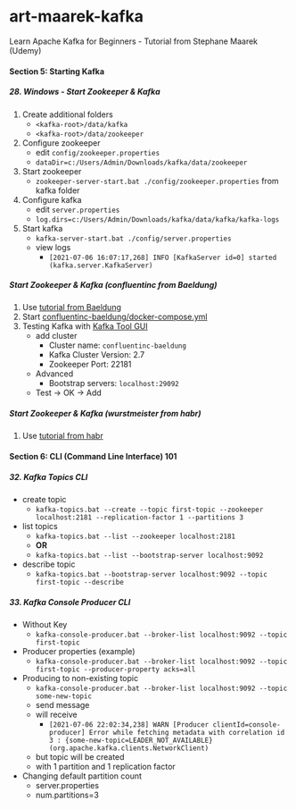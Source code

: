 # art-maarek-kafka
Learn Apache Kafka for Beginners - Tutorial from Stephane Maarek (Udemy)

####  Section 5: Starting Kafka

#####  28. Windows - Start Zookeeper & Kafka

1.  Create additional folders
    -  `<kafka-root>/data/kafka`
    -  `<kafka-root>/data/zookeeper`
2.  Configure zookeeper
    -  edit `config/zookeeper.properties`
    -  `dataDir=c:/Users/Admin/Downloads/kafka/data/zookeeper`    
3.  Start zookeeper
    -  `zookeeper-server-start.bat ./config/zookeeper.properties` from kafka folder
4.  Configure kafka
    -  edit `server.properties`
    -  `log.dirs=c:/Users/Admin/Downloads/kafka/data/kafka/kafka-logs`
5.  Start kafka
    -  `kafka-server-start.bat ./config/server.properties`
    -  view logs
        -  `[2021-07-06 16:07:17,268] INFO [KafkaServer id=0] started (kafka.server.KafkaServer)`           

#####  Start Zookeeper & Kafka (confluentinc from Baeldung)

1.  Use [tutorial from Baeldung](https://www.baeldung.com/ops/kafka-docker-setup)
2.  Start [confluentinc-baeldung/docker-compose.yml](docker-compose/confluentinc-baeldung/docker-compose.yml)
3.  Testing Kafka with [Kafka Tool GUI](https://kafkatool.com/download.html)
    -  add cluster
        -  Cluster name: `confluentinc-baeldung`
        -  Kafka Cluster Version: 2.7
        -  Zookeeper Port: 22181
    -  Advanced
        -  Bootstrap servers: `localhost:29092`
    -  Test -> OK -> Add
    
#####  Start Zookeeper & Kafka (wurstmeister from habr)

1.  Use [tutorial from habr](https://habr.com/ru/post/505720/)

####  Section 6: CLI (Command Line Interface) 101

#####  32. Kafka Topics CLI

-  create topic
    -  `kafka-topics.bat --create --topic first-topic --zookeeper localhost:2181 --replication-factor 1 --partitions 3`
-  list topics
    -  `kafka-topics.bat --list --zookeeper localhost:2181`    
    -  **OR**
    -  `kafka-topics.bat --list --bootstrap-server localhost:9092`
-  describe topic
    -  `kafka-topics.bat --bootstrap-server localhost:9092 --topic first-topic --describe`    

#####  33. Kafka Console Producer CLI

-  Without Key
    -  `kafka-console-producer.bat --broker-list localhost:9092 --topic first-topic`
-  Producer properties (example)
    -  `kafka-console-producer.bat --broker-list localhost:9092 --topic first-topic --producer-property acks=all`    
-  Producing to non-existing topic
    -  `kafka-console-producer.bat --broker-list localhost:9092 --topic some-new-topic`
    -  send message
    -  will receive
        -  `[2021-07-06 22:02:34,238] WARN [Producer clientId=console-producer] Error while fetching metadata with correlation id 3 : {some-new-topic=LEADER_NOT_AVAILABLE} (org.apache.kafka.clients.NetworkClient)`
    -  but topic will be created
    -  with 1 partition and 1 replication factor
-  Changing default partition count
    -  server.properties
    -  num.partitions=3        

    